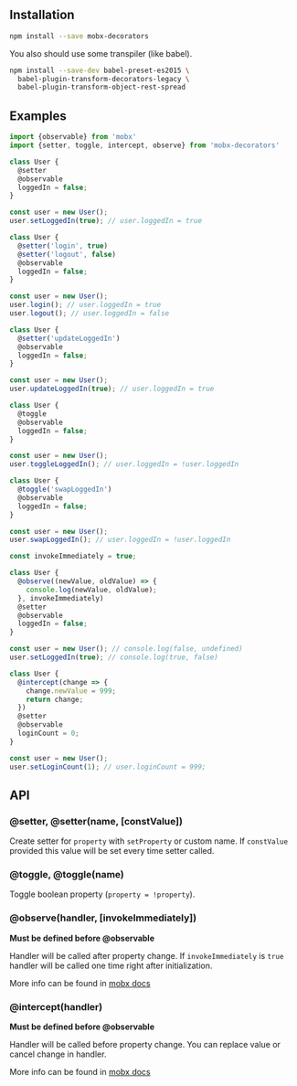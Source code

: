 ## Installation

```bash
npm install --save mobx-decorators
```

You also should use some transpiler (like babel).

```bash
npm install --save-dev babel-preset-es2015 \
  babel-plugin-transform-decorators-legacy \
  babel-plugin-transform-object-rest-spread
```

## Examples

```js
import {observable} from 'mobx'
import {setter, toggle, intercept, observe} from 'mobx-decorators'

class User {
  @setter
  @observable
  loggedIn = false;
}

const user = new User();
user.setLoggedIn(true); // user.loggedIn = true
```

```js
class User {
  @setter('login', true)
  @setter('logout', false)
  @observable
  loggedIn = false;
}

const user = new User();
user.login(); // user.loggedIn = true
user.logout(); // user.loggedIn = false
```

```js
class User {
  @setter('updateLoggedIn')
  @observable
  loggedIn = false;
}

const user = new User();
user.updateLoggedIn(true); // user.loggedIn = true
```

```js
class User {
  @toggle
  @observable
  loggedIn = false;
}

const user = new User();
user.toggleLoggedIn(); // user.loggedIn = !user.loggedIn
```

```js
class User {
  @toggle('swapLoggedIn')
  @observable
  loggedIn = false;
}

const user = new User();
user.swapLoggedIn(); // user.loggedIn = !user.loggedIn
```

```js
const invokeImmediately = true;

class User {
  @observe((newValue, oldValue) => {
    console.log(newValue, oldValue);
  }, invokeImmediately)
  @setter
  @observable
  loggedIn = false;
}

const user = new User(); // console.log(false, undefined)
user.setLoggedIn(true); // console.log(true, false)
```

```js
class User {
  @intercept(change => {
    change.newValue = 999;
    return change;
  })
  @setter
  @observable
  loginCount = 0;
}

const user = new User();
user.setLoginCount(1); // user.loginCount = 999;
```

## API

### @setter, @setter(name, [constValue])

Create setter for `property` with `setProperty` or custom name.
If `constValue` provided this value will be set every time setter called.

### @toggle, @toggle(name)

Toggle boolean property (`property = !property`).

### @observe(handler, [invokeImmediately])

**Must be defined before @observable**

Handler will be called after property change.
If `invokeImmediately` is `true` handler will be called one time right after
initialization.

More info can be found in
[mobx docs](https://mobxjs.github.io/mobx/refguide/observe.html)

### @intercept(handler)

**Must be defined before @observable**

Handler will be called before property change. You can replace value
or cancel change in handler.

More info can be found in
[mobx docs](https://mobxjs.github.io/mobx/refguide/observe.html)

